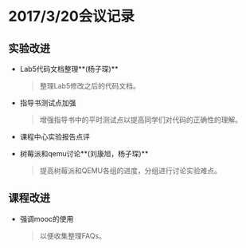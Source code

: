 # 2017/3/20会议记录

## 实验改进

- Lab5代码文档整理**(杨子琛)**

  > 整理Lab5修改之后的代码文档。

- 指导书测试点加强

  > 增强指导书中的平时测试点以提高同学们对代码的正确性的理解。

- 课程中心实验报告点评

- 树莓派和qemu讨论**(刘康旭，杨子琛)**

  > 提高树莓派和QEMU各组的进度，分组进行讨论实验难点。

## 课程改进

- 强调mooc的使用

  > 以便收集整理FAQs。
